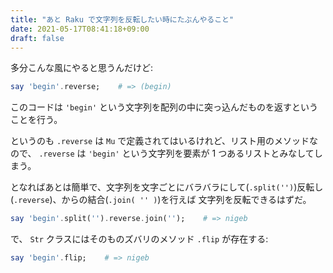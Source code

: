 ```yaml
---
title: "あと Raku で文字列を反転したい時にたぶんやること"
date: 2021-05-17T08:41:18+09:00
draft: false
---
```


多分こんな風にやると思うんだけど:

``` raku
say 'begin'.reverse;    # => (begin)
```

このコードは `'begin'`
という文字列を配列の中に突っ込んだものを返すということを行う。

というのも `.reverse` は `Mu` で定義されてはいるけれど、リスト用のメソッドなので、 `.reverse` は
`'begin'` という文字列を要素が 1 つあるリストとみなしてしまう。

となればあとは簡単で、文字列を文字ごとにバラバラにして(`.split('')`)反転し(`.reverse`)、からの結合(`.join( '' )`)を行えば
文字列を反転できるはずだ。

``` raku
say 'begin'.split('').reverse.join('');    # => nigeb
```

で、 `Str` クラスにはそのものズバリのメソッド `.flip` が存在する:

``` raku
say 'begin'.flip;    # => nigeb
```

